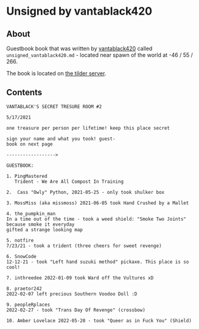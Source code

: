 # Unsigned by vantablack420

## About
Guestbook book that was written by [vantablack420](https://namemc.com/profile/vantablack420.1) called `unsigned_vantablack420.md` - located near spawn of the world at -46 / 55 / 266.

The book is located on [the tilder server](https://mc.tildeverse.org).

## Contents
```
VANTABLACK'S SECRET TRESURE ROOM #2

5/17/2021

one treasure per person per lifetime! keep this place secret

sign your name and what you took! guest-
book on next page

------------------>

GUESTBOOK:

1. PingMastered
   Trident - We Are All Compost In Training

2.  Cass "Owly" Python, 2021-05-25 - only took shulker box

3. MossMiss (aka missmoss) 2021-06-05 took Hand Crushed by a Mallet

4. the_pumpkin_man
In a time out of the time - took a weed shield: "Smoke Two Joints"
because smoke it everyday
gifted a strange looking map

5. notfire
7/23/21 - took a trident (three cheers for sweet revenge)

6. SnowCode
12-12-21 - took "Left hand suzuki method" pickaxe. This place is so cool!

7. inthreedee 2022-01-09 took Ward off the Vultures xD

8. praetor242
2022-02-07 left precious Southern Voodoo Doll :D

9. peopleRplaces
2022-02-27 - took "Trans Day Of Revenge" (crossbow)

10. Amber Lovelace 2022-05-20 - took "Queer as in Fuck You" (Shield)
```